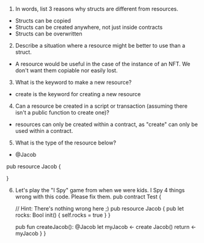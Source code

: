 1. In words, list 3 reasons why structs are different from resources.
- Structs can be copied
- Structs can be created anywhere, not just inside contracts
- Structs can be overwritten

2. Describe a situation where a resource might be better to use than a struct.
- A resource would be useful in the case of the instance of an NFT. We don't want them copiable nor easily lost.

3. What is the keyword to make a new resource?
- create is the keyword for creating a new resource

4. Can a resource be created in a script or transaction (assuming there isn't a public function to create one)?
- resources can only be created within a contract, as "create" can only be used within a contract.

5. What is the type of the resource below?
- @Jacob
 
pub resource Jacob {

}

6. Let's play the "I Spy" game from when we were kids. I Spy 4 things wrong with this code. Please fix them.
pub contract Test {

    // Hint: There's nothing wrong here ;)
    pub resource Jacob {
        pub let rocks: Bool
        init() {
            self.rocks = true
        }
    }

    pub fun createJacob(): @Jacob 
        let myJacob <- create Jacob() 
        return <- myJacob 
    }
}
